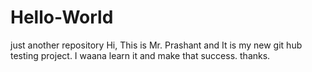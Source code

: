 # Hello-World
just another repository
Hi,
This is Mr. Prashant and It is my new git hub testing project. I waana learn it and make that success.
thanks.
